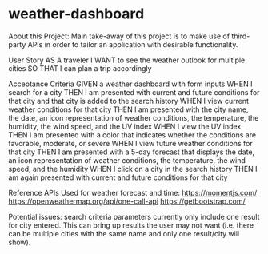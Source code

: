 # weather-dashboard
About this Project:
Main take-away of this project is to make use of third-party APIs in order to tailor an application with desirable functionality.

User Story
AS A traveler
I WANT to see the weather outlook for multiple cities
SO THAT I can plan a trip accordingly

Acceptance Criteria
GIVEN a weather dashboard with form inputs
WHEN I search for a city
THEN I am presented with current and future conditions for that city and that city is added to the search history
WHEN I view current weather conditions for that city
THEN I am presented with the city name, the date, an icon representation of weather conditions, the temperature, the humidity, the wind speed, and the UV index
WHEN I view the UV index
THEN I am presented with a color that indicates whether the conditions are favorable, moderate, or severe
WHEN I view future weather conditions for that city
THEN I am presented with a 5-day forecast that displays the date, an icon representation of weather conditions, the temperature, the wind speed, and the humidity
WHEN I click on a city in the search history
THEN I am again presented with current and future conditions for that city

Reference APIs Used for weather forecast and time:
https://momentjs.com/
https://openweathermap.org/api/one-call-api
https://getbootstrap.com/

Potential issues:
search criteria parameters currently only include one result for city entered. This can bring up results the user may not want (i.e. there can be multiple cities with the same name and only one result/city will show).
